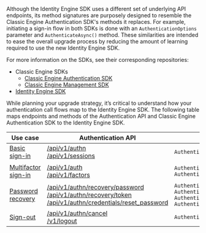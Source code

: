 
Although the Identity Engine SDK uses a different set of underlying API endpoints, its method signatures are purposely designed to resemble the Classic Engine Authentication SDK's methods it replaces. For example, initiating a sign-in flow in both SDKs is done with an `AuthenticationOptions` parameter and `AuthenticateAsync()` method. These similarities are intended to ease the overall upgrade process by reducing the amount of learning required to use the new Identity Engine SDK.

For more information on the SDKs, see their corresponding repositories:

* Classic Engine SDKs
  * [Classic Engine Authentication SDK](https://github.com/okta/okta-auth-dotnet)
  * [Classic Engine Management SDK](https://github.com/okta/okta-sdk-dotnet)
* [Identity Engine SDK](https://github.com/okta/okta-idx-dotnet)

While planning your upgrade strategy, it’s critical to understand how your authentication call flows map to the Identity Engine SDK. The following table maps endpoints and methods of the Authentication API and Classic Engine Authentication SDK to the Identity Engine SDK.

|Use case | Authentication API     | Classic Engine Authentication SDK     |   Identity Engine SDK      |
| ----------------------- | ------------------------------ | -----------------------------------| ------------- |
|[Basic sign-in](#map-basic-sign-in-code-to-the-okta-identity-engine-sdk)| [/api/v1/authn](/docs/reference/api/authn/)<br>[/api/v1/sessions](/docs/reference/api/sessions/#create-session-with-a-session-token)| `AuthenticationClient.AuthenticateAsync()` | `IdxClient.AuthenticateAsync()` |
|[Multifactor sign-in](#map-mfa-code-to-the-okta-identity-engine-sdk)| [/api/v1/auth](/docs/reference/api/authn/)<br>[/api/v1/factors](/docs/reference/api/factors/#get-started-with-the-factors-api)| `AuthenticationClient.AuthenticateAsync()`<br>`AuthenticationClient.VerifyFactorAsync()` | `IdxClient.AuthenticateAsync()`<br>`IdxClient.SelectChallengeAuthenticatorAsync()`<br>`IdxClient.VerifyAuthenticatorAsync()`|
|[Password recovery](#map-password-recovery-code-to-the-okta-identity-engine-sdk)| [/api/v1/authn/recovery/password](docs/reference/api/authn/#forgot-password)<br>[/api/v1/authn/recovery/token](/docs/reference/api/authn/#verify-recovery-token) [/api/v1/authn/credentials/reset_password](/docs/reference/api/authn/#reset-password) | `AuthenticationClient.ForgotPasswordAsync()`<br>`AuthenticationClient.VerifyRecoveryTokenAsync()`<br>`AuthenticationClient.AnswerRecoveryQuestionAsync()`<br>`AuthenticationClient.ResetPasswordAsync()` | `IdxClient.RecoverPasswordAsync()`<br>`IdxClient.SelectRecoveryAuthenticatorAsync()`<br>`IdxClient.VerifyAuthenticatorAsync()`<br>`IdxClient.ChangePasswordAsync()` |
|[Sign-out](#map-basic-sign-out-code-to-the-okta-identity-engine-sdk)|[/api/v1/authn/cancel](https://developer.okta.com/docs/reference/api/authn/#cancel-transaction)<br>[/v1/logout](https://developer.okta.com/docs/reference/api/oidc/#logout) | `AuthenticationClient.CancelTransactionStateAsync()` | `IdxClient.RevokeTokensAsync()`|
